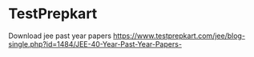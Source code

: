 # TestPrepkart
Download jee past year papers  https://www.testprepkart.com/jee/blog-single.php?id=1484/JEE-40-Year-Past-Year-Papers-
